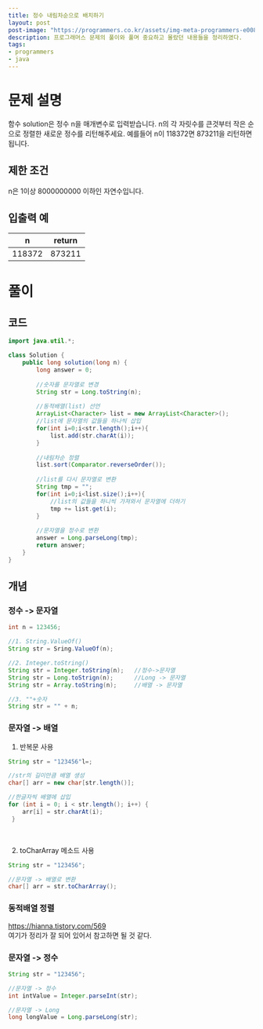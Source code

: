 ```yaml
---
title: 정수 내림차순으로 배치하기
layout: post
post-image: "https://programmers.co.kr/assets/img-meta-programmers-e00862a7c9acd8ef5164f8c85b3ab0127d083ab59b3a98d7219690bd3570bf35.png"
description: 프로그래머스 문제의 풀이와 풀며 중요하고 몰랐던 내용들을 정리하였다.
tags:
- programmers
- java
---
```




# 문제 설명
함수 solution은 정수 n을 매개변수로 입력받습니다. n의 각 자릿수를 큰것부터 작은 순으로 정렬한 새로운 정수를 리턴해주세요. 예를들어 n이 118372면 873211을 리턴하면 됩니다.

## 제한 조건
n은 1이상 8000000000 이하인 자연수입니다.

## 입출력 예

|n|	return|
|:---:|:---:|
|118372	|873211|

# 풀이

## 코드

```java
import java.util.*;

class Solution {
    public long solution(long n) {
        long answer = 0;
        
        //숫자를 문자열로 변경
        String str = Long.toString(n);
        
        //동적배열(list) 선언
        ArrayList<Character> list = new ArrayList<Character>();
        //list에 문자열의 값들을 하나씩 삽입
        for(int i=0;i<str.length();i++){
            list.add(str.charAt(i));
        }
        
        //내림차순 정렬
        list.sort(Comparator.reverseOrder());
        
        //list를 다시 문자열로 변환
        String tmp = "";
        for(int i=0;i<list.size();i++){
        	//list의 값들을 하니씩 가져와서 문자열에 더하기
            tmp += list.get(i);
        }
        
        //문자열을 정수로 변환
        answer = Long.parseLong(tmp);
        return answer;
    }
}
```

## 개념

### 정수 -> 문자열

```java
int n = 123456;

//1. String.ValueOf()
String str = Sring.ValueOf(n);

//2. Integer.toString()
String str = Integer.toString(n);	//정수->문자열
String str = Long.toStrign(n);		//Long -> 문자열
String str = Array.toString(n);		//배열 -> 문자열

//3. ""+숫자
String str = "" + n;
```
### 문자열 -> 배열

1. 반복문 사용
```java
String str = "123456"l=;

//str의 길이만큼 배열 생성
char[] arr = new char[str.length()];

//한글자씩 배열에 삽입
for (int i = 0; i < str.length(); i++) {
 	arr[i] = str.charAt(i); 
 }
```
<br>

2. toCharArray 메소드 사용
```java
String str = "123456";

//문자열 -> 배열로 변환    
char[] arr = str.toCharArray();
```

### 동적배열 정렬
https://hianna.tistory.com/569    
여기가 정리가 잘 되어 있어서 참고하면 될 것 같다.
### 문자열 -> 정수

```java
String str = "123456";

//문자열 -> 정수
int intValue = Integer.parseInt(str);

//문자열 -> Long
long longValue = Long.parseLong(str);
```
